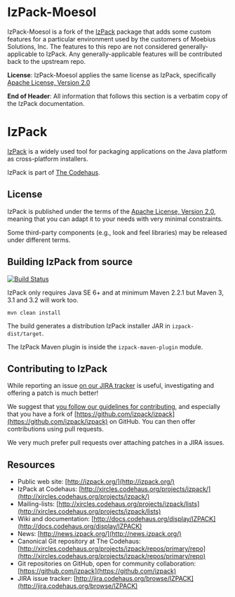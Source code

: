 # IzPack-Moesol

IzPack-Moesol is a fork of the [IzPack](http://izpack.org/) package that adds some custom features for a particular environment used by the customers of Moebius Solutions, Inc. The features to this repo are not considered generally-applicable to IzPack. Any generally-applicable features will be contributed back to the upstream repo.

**License**: IzPack-Moesol applies the same license as IzPack, specifically [Apache License, Version 2.0](http://www.apache.org/licenses/LICENSE-2.0)

**End of Header**: All information that follows this section is a verbatim copy of the IzPack documentation.  

# IzPack

[IzPack](http://izpack.org/) is a widely used tool for packaging applications on the Java platform as cross-platform installers.

IzPack is part of [The Codehaus](http://codehaus.org/).

## License

IzPack is published under the terms of the [Apache License, Version 2.0](http://www.apache.org/licenses/LICENSE-2.0), meaning that you can adapt it to your needs with very minimal constraints.

Some third-party components (e.g., look and feel libraries) may be released
under different terms.

## Building IzPack from source

[![Build Status](https://secure.travis-ci.org/izpack/izpack.png?branch=master)](http://travis-ci.org/izpack/izpack)

IzPack only requires Java SE 6+ and at minimum Maven 2.2.1 but Maven 3, 3.1 and 3.2 will work too.

    mvn clean install

The build generates a distribution IzPack installer JAR in `izpack-dist/target`.

The IzPack Maven plugin is inside the `izpack-maven-plugin` module.

## Contributing to IzPack

While reporting an issue [on our JIRA tracker](http://jira.codehaus.org/browse/IZPACK) is useful, investigating and offering a patch is much better!

We suggest that [you follow our guidelines for contributing](http://izpack.org/developers/), and especially that you have a fork of [https://github.com/izpack/izpack](https://github.com/izpack/izpack) on GitHub. You can then offer contributions using pull requests.

We very much prefer pull requests over attaching patches in a JIRA issues.

## Resources

* Public web site: [http://izpack.org/](http://izpack.org/)
* IzPack at Codehaus: [http://xircles.codehaus.org/projects/izpack/](http://xircles.codehaus.org/projects/izpack/)
* Mailing-lists: [http://xircles.codehaus.org/projects/izpack/lists](http://xircles.codehaus.org/projects/izpack/lists)
* Wiki and documentation: [http://docs.codehaus.org/display/IZPACK](http://docs.codehaus.org/display/IZPACK)
* News: [http://news.izpack.org/](http://news.izpack.org/)
* Canonical Git repository at The Codehaus: [http://xircles.codehaus.org/projects/izpack/repos/primary/repo](http://xircles.codehaus.org/projects/izpack/repos/primary/repo)
* Git repositories on GitHub, open for community collaboration: [https://github.com/izpack](https://github.com/izpack)
* JIRA issue tracker: [http://jira.codehaus.org/browse/IZPACK](http://jira.codehaus.org/browse/IZPACK)
